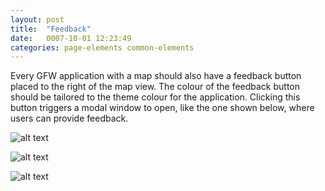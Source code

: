 ```yaml
---
layout: post
title:  "Feedback"
date:   0007-10-01 12:23:49
categories: page-elements common-elements
---
```


Every GFW application with a map should also have a feedback button placed to the right of the map view. The colour of the feedback button should be tailored to the theme colour for the application. Clicking this button triggers a modal window to open, like the one shown below, where users can provide feedback.

![alt text][feedback]

![alt text][feedback-02]

![alt text][feedback-03]

[feedback]: /gfw-style-guides/images/posts/common-elements/feedback/12-01-feedback.png "feedback"
[feedback-02]: /gfw-style-guides/images/posts/common-elements/feedback/12-02-feedback.png "feedback-02"
[feedback-03]: /gfw-style-guides/images/posts/common-elements/feedback/12-03-feedback.png "feedback-03"
